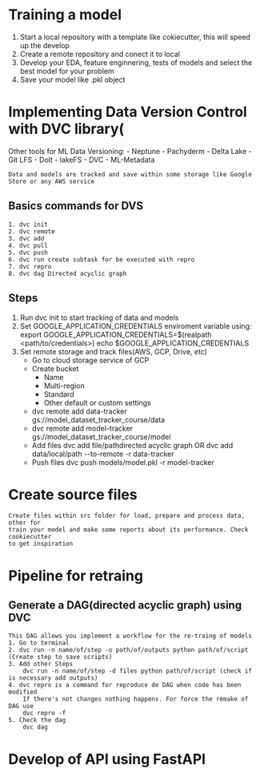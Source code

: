 # Training a model
1. Start a local repository with a template like cokiecutter, this will speed up the develop
2. Create a remote repository and conect it to local
3. Develop your EDA, feature enginnering, tests of models and select the best model for your problem
4. Save your model like .pkl object

# Implementing Data Version Control with DVC library(
Other tools for ML Data Versioning:
	- Neptune
	- Pachyderm
	- Delta Lake
	- Git LFS
	- Dolt
	- lakeFS
	- DVC
	- ML-Metadata

	Data and models are tracked and save within some storage like Google Store or any AWS service

## Basics commands for DVS
	1. dvc init
	2. dvc remote
	3. dvc add
	4. dvc pull
	5. dvc push
	6. dvc run create subtask for be executed with repro
	7. dvc repro
	8. dvc dag Directed acyclic graph

## Steps
1. Run dvc init to start tracking of data and models
2. Set GOOGLE_APPLICATION_CREDENTIALS enviroment variable using:
	export GOOGLE_APPLICATION_CREDENTIALS=$(realpath <path/to/credentials>)
	echo $GOOGLE_APPLICATION_CREDENTIALS
3. Set remote storage and track files(AWS, GCP, Drive, etc)
	* Go to cloud storage service of GCP
	* Create bucket
		- Name
		- Multi-region
		- Standard
		- Other default or custom settings
	* dvc remote add data-tracker gs://model_dataset_tracker_course/data
	* dvc remote add model-tracker gs://model_dataset_tracker_course/model
	* Add files
		dvc add file/pathdirected acyclic graph OR dvc add data/local/path --to-remote -r data-tracker
	* Push files
		dvc push models/model.pkl -r model-tracker

# Create source files
	Create files within src folder for load, prepare and process data, other for
	train your model and make some reports about its performance. Check cookiecutter
	to get inspiration

# Pipeline for retraing
## Generate a DAG(directed acyclic graph) using DVC
	This DAG allows you implement a workflow for the re-traing of models
	1. Go to terminal
	2. dvc run -n name/of/step -o path/of/outputs python path/of/script (Create step to save scripts)
	3. Add other Steps
		dvc run -n name/of/step -d files python path/of/script (check if is necessary add outputs)
	4. dvc repro is a command for reproduce de DAG when code has been modified
		If there's not changes nothing happens. For force the remake of DAG use
		dvc repro -f
	5. Check the dag
		dvc dag

# Develop of API using FastAPI